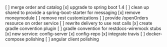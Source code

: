 [ ] merge order and catalog
[x] upgrade to spring boot 1.4
[ ] clean up shared to provide a spring-boot-starter for messaging
[x] remove moneymodule 
[ ] remove rest customizations
[ ] provide /openOrders resource on order service
[ ] rewrite delivery to use rest calls 
[x] create gradle convention plugin 
  [ ] gradle convention for restdocs-wiremock stubs
[x] new service: config-server 
[x] config-repo
[x] integrate travis
[ ] docker-compose polishing
[ ] angular client polishing
